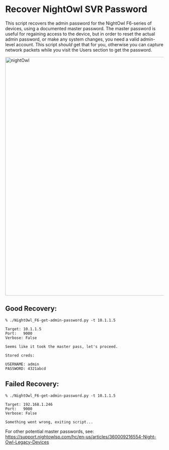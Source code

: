 # Recover NightOwl SVR Password
This script recovers the admin password for the NightOwl F6-series of devices, using a documented master password. The master password is useful for regaining access to the device, but in order to reset the actual admin password, or make any system changes, you need a valid admin-level account. This script *should* get that for you, otherwise you can capture network packets while you visit the Users section to get the password.

<img width="759" alt="nightOwl" src="https://user-images.githubusercontent.com/1743650/198940392-7006054c-d45f-4fd4-a137-f12215b90370.png">

## Good Recovery:
```
% ./NightOwl_F6-get-admin-password.py -t 10.1.1.5

Target: 10.1.1.5
Port:   9000
Verbose: False

Seems like it took the master pass, let's proceed.

Stored creds:

USERNAME: admin
PASSWORD: 4321abcd
```

## Failed Recovery:
```
% ./NightOwl_F6-get-admin-password.py -t 10.1.1.5

Target: 192.168.1.246
Port:   9000
Verbose: False

Something went wrong, exiting script...
```

For other potential master passwords, see: https://support.nightowlsp.com/hc/en-us/articles/360009216554-Night-Owl-Legacy-Devices
